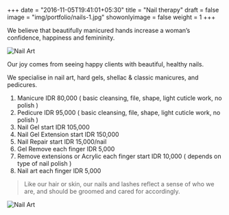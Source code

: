 +++
date = "2016-11-05T19:41:01+05:30"
title = "Nail therapy"
draft = false
image = "img/portfolio/nails-1.jpg"
showonlyimage = false
weight = 1
+++

We believe that beautifully manicured hands increase a woman’s confidence, happiness and femininity.

![Nail Art](/img/portfolio/nails-2.jpg)

Our joy comes from seeing happy clients with beautiful, healthy nails.
<!--more-->

We specialise in nail art, hard gels, shellac & classic manicures, and pedicures.

1. Manicure IDR 80,000 ( basic cleansing, file, shape, light cuticle work, no polish )
2. Pedicure IDR 95,000 ( basic cleansing, file, shape, light cuticle work, no polish )
3. Nail Gel start IDR 105,000
4. Nail Gel Extension start IDR 150,000
5. Nail Repair start IDR 15,000/nail
6. Gel Remove each finger IDR 5,000
7. Remove extensions or Acrylic each finger start IDR 10,000 ( depends on type of nail polish )
8. Nail art each finger IDR 5,000

> Like our hair or skin, our nails and lashes reflect a sense of who we are, and should be groomed and cared for accordingly.

![Nail Art](/img/portfolio/nails-3.jpg)